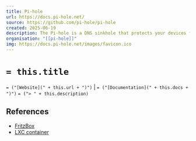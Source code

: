 ```yaml
---
title: Pi-hole
url: https://docs.pi-hole.net/
source: https://github.com/pi-hole/pi-hole
created: 2025-06-19
description: The Pi-hole is a DNS sinkhole that protects your devices from unwanted content, without installing any client-side software.
organisation: "[[pi-hole]]"
img: https://docs.pi-hole.net/images/favicon.ico
---
```

# `= this.title`
`= ("[Website](" + this.url + ")")` | `= ("[Documentation](" + this.docs + ")")`
`= ("> " + this.description)`

## References

- [FritzBox](https://docs.pi-hole.net/routers/fritzbox-de/)
- [LXC container](https://www.datahoards.com/installing-pi-hole-inside-a-proxmox-lxc-container/)
